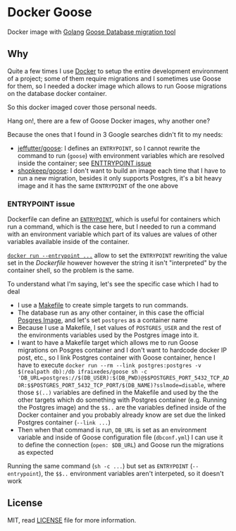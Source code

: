 Docker Goose
============

Docker image with [Golang](https://golang.org/) [Goose Database migration tool](https://github.com/steinbacher/goose)

## Why

Quite a few times I use [Docker](https://www.docker.com/) to setup the entire development environment of a project; some of them require migrations and I sometimes use Goose for them, so I needed a docker image which allows to run Goose migrations on the database docker container.

So this docker imaged cover those personal needs.

Hang on!, there are a few of Goose Docker images, why another one?

Because the ones that I found in 3 Google searches didn't fit to my needs:

* [jeffutter/goose](https://github.com/jeffutter/goose-docker): I defines an `ENTRYPOINT`, so I cannot rewrite the command to run (`goose`) with environment variables which are resolved inside the container; see [ENTTRYPOINT issue](#entrypoint-issue)
* [shopkeep/goose](https://github.com/shopkeep/goose): I don't want to build an image each time that I have to run a new migration, besides it only supports Postgres, it's a bit heavy image and it has the same `ENTRYPOINT` of the one above


### ENTRYPOINT issue

Dockerfile can define an [`ENTRYPOINT`](https://docs.docker.com/engine/reference/builder/#entrypoint), which is useful for containers which run a command, which is the case here, but I needed to run a command with an environment variable which part of its values are values of other variables available inside of the container.

[`docker run --entrypoint ...`](https://docs.docker.com/engine/reference/run/#entrypoint-default-command-to-execute-at-runtime) allow to set the `ENTRYPOINT` rewriting the value set in the _Dockerfile_ however however the string it isn't "interpreted" by the container shell, so the problem is the same.

To understand what I'm saying, let's see the specific case which I had to deal

* I use a [Makefile](https://en.wikipedia.org/wiki/Makefile) to create simple targets to run commands.
* The database run as any other container, in this case the official [Posgres Image](https://hub.docker.com/_/postgres/), and let's set `postgres` as a container name
* Because I use a Makefile, I set values of `POSTGRES_USER` and the rest of the environments variables used by the Postgres image into it.
* I want to have a Makefile target which allows me to run Goose migrations on Posgres container and I don't want to hardcode docker IP post, etc., so I link Postgres container with Goose container, hence I have to execute
 `docker run --rm --link postgres:postgres -v $(realpath db):/db ifraixedes/goose sh -c 'DB_URL=postgres://$(DB_USER):$(DB_PWD)@$$POSTGRES_PORT_5432_TCP_ADDR:$$POSTGRES_PORT_5432_TCP_PORT/$(DB_NAME)?sslmode=disable`, where those `$(..)` variables are defined in the Makefile and used by the the other targets which do something with Postgres container (e.g. Running the Postgres image) and the `$$..` are the variables defined inside of the Docker container and you probably already know are set due the linked Postgres container (`--link ...`)
* Then when that command is run, `DB_URL` is set as an environment variable and inside of Goose configuration file (`dbconf.yml`) I can use it to define the connection (`open: $DB_URL`) and Goose run the migrations as expected

Running the same command (`sh -c ...`) but set as `ENTRYPOINT` (`--entrypoint`), the `$$..` environment variables aren't interpeted, so it doesn't work


## License

MIT, read [LICENSE](https://github.com/ifraixedes/docker-goose/blob/master/LICENSE) file for more information.
